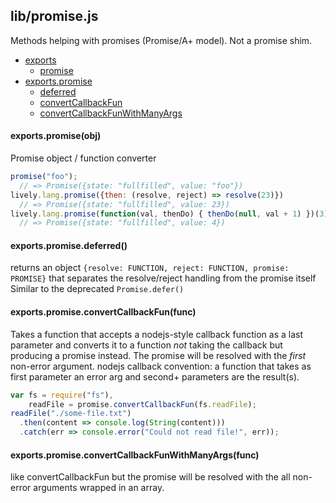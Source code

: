 ## lib/promise.js

Methods helping with promises (Promise/A+ model). Not a promise shim.


- [exports](#exports)
  - [promise](#exports-promise)
- [exports.promise](#exports.promise)
  - [deferred](#exports.promise-deferred)
  - [convertCallbackFun](#exports.promise-convertCallbackFun)
  - [convertCallbackFunWithManyArgs](#exports.promise-convertCallbackFunWithManyArgs)

#### <a name="exports-promise"></a>exports.promise(obj)

 Promise object / function converter
 

```js
promise("foo");
  // => Promise({state: "fullfilled", value: "foo"})
lively.lang.promise({then: (resolve, reject) => resolve(23)})
  // => Promise({state: "fullfilled", value: 23})
lively.lang.promise(function(val, thenDo) { thenDo(null, val + 1) })(3)
  // => Promise({state: "fullfilled", value: 4})
```

#### <a name="exports.promise-deferred"></a>exports.promise.deferred()

 returns an object
 `{resolve: FUNCTION, reject: FUNCTION, promise: PROMISE}`
 that separates the resolve/reject handling from the promise itself
 Similar to the deprecated `Promise.defer()`

#### <a name="exports.promise-convertCallbackFun"></a>exports.promise.convertCallbackFun(func)

 Takes a function that accepts a nodejs-style callback function as a last
 parameter and converts it to a function *not* taking the callback but
 producing a promise instead. The promise will be resolved with the
 *first* non-error argument.
 nodejs callback convention: a function that takes as first parameter an
 error arg and second+ parameters are the result(s).
 

```js
var fs = require("fs"),
    readFile = promise.convertCallbackFun(fs.readFile);
readFile("./some-file.txt")
  .then(content => console.log(String(content)))
  .catch(err => console.error("Could not read file!", err));
```

#### <a name="exports.promise-convertCallbackFunWithManyArgs"></a>exports.promise.convertCallbackFunWithManyArgs(func)

 like convertCallbackFun but the promise will be resolved with the
 all non-error arguments wrapped in an array.